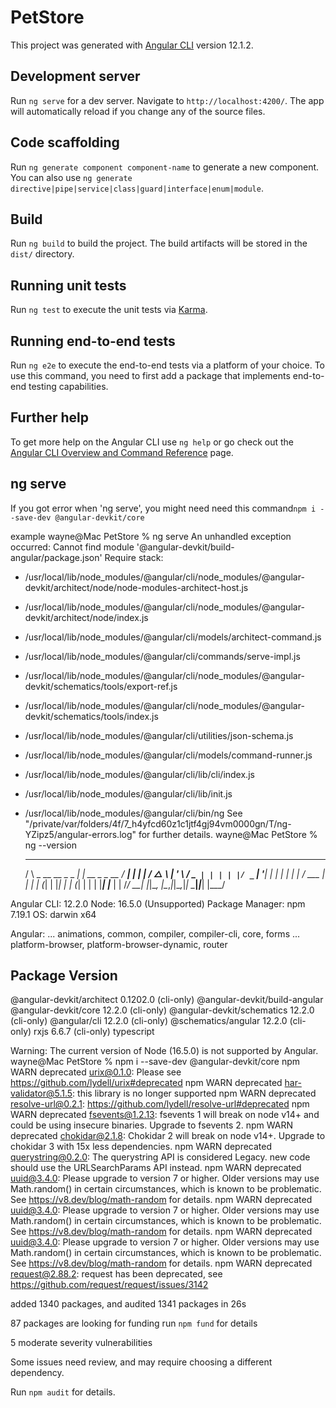 # PetStore

This project was generated with [Angular CLI](https://github.com/angular/angular-cli) version 12.1.2.

## Development server

Run `ng serve` for a dev server. Navigate to `http://localhost:4200/`. The app will automatically reload if you change any of the source files.

## Code scaffolding

Run `ng generate component component-name` to generate a new component. You can also use `ng generate directive|pipe|service|class|guard|interface|enum|module`.

## Build

Run `ng build` to build the project. The build artifacts will be stored in the `dist/` directory.

## Running unit tests

Run `ng test` to execute the unit tests via [Karma](https://karma-runner.github.io).

## Running end-to-end tests

Run `ng e2e` to execute the end-to-end tests via a platform of your choice. To use this command, you need to first add a package that implements end-to-end testing capabilities.

## Further help

To get more help on the Angular CLI use `ng help` or go check out the [Angular CLI Overview and Command Reference](https://angular.io/cli) page.

## ng serve
If you got error when 'ng serve', you might need need this command`npm i --save-dev @angular-devkit/core`

example
wayne@Mac PetStore % ng serve
An unhandled exception occurred: Cannot find module '@angular-devkit/build-angular/package.json'
Require stack:
- /usr/local/lib/node_modules/@angular/cli/node_modules/@angular-devkit/architect/node/node-modules-architect-host.js
- /usr/local/lib/node_modules/@angular/cli/node_modules/@angular-devkit/architect/node/index.js
- /usr/local/lib/node_modules/@angular/cli/models/architect-command.js
- /usr/local/lib/node_modules/@angular/cli/commands/serve-impl.js
- /usr/local/lib/node_modules/@angular/cli/node_modules/@angular-devkit/schematics/tools/export-ref.js
- /usr/local/lib/node_modules/@angular/cli/node_modules/@angular-devkit/schematics/tools/index.js
- /usr/local/lib/node_modules/@angular/cli/utilities/json-schema.js
- /usr/local/lib/node_modules/@angular/cli/models/command-runner.js
- /usr/local/lib/node_modules/@angular/cli/lib/cli/index.js
- /usr/local/lib/node_modules/@angular/cli/lib/init.js
- /usr/local/lib/node_modules/@angular/cli/bin/ng
See "/private/var/folders/4f/7_h4yfcd60z1c1jtf4gj94vm0000gn/T/ng-YZipz5/angular-errors.log" for further details.
wayne@Mac PetStore % ng --version

     _                      _                 ____ _     ___
    / \   _ __   __ _ _   _| | __ _ _ __     / ___| |   |_ _|
   / △ \ | '_ \ / _` | | | | |/ _` | '__|   | |   | |    | |
  / ___ \| | | | (_| | |_| | | (_| | |      | |___| |___ | |
 /_/   \_\_| |_|\__, |\__,_|_|\__,_|_|       \____|_____|___|
                |___/


Angular CLI: 12.2.0
Node: 16.5.0 (Unsupported)
Package Manager: npm 7.19.1
OS: darwin x64

Angular: <error>
... animations, common, compiler, compiler-cli, core, forms
... platform-browser, platform-browser-dynamic, router

Package                         Version
---------------------------------------------------------
@angular-devkit/architect       0.1202.0 (cli-only)
@angular-devkit/build-angular   <error>
@angular-devkit/core            12.2.0 (cli-only)
@angular-devkit/schematics      12.2.0 (cli-only)
@angular/cli                    12.2.0 (cli-only)
@schematics/angular             12.2.0 (cli-only)
rxjs                            6.6.7 (cli-only)
typescript                      <error>

Warning: The current version of Node (16.5.0) is not supported by Angular.
wayne@Mac PetStore % npm i --save-dev @angular-devkit/core
npm WARN deprecated urix@0.1.0: Please see https://github.com/lydell/urix#deprecated
npm WARN deprecated har-validator@5.1.5: this library is no longer supported
npm WARN deprecated resolve-url@0.2.1: https://github.com/lydell/resolve-url#deprecated
npm WARN deprecated fsevents@1.2.13: fsevents 1 will break on node v14+ and could be using insecure binaries. Upgrade to fsevents 2.
npm WARN deprecated chokidar@2.1.8: Chokidar 2 will break on node v14+. Upgrade to chokidar 3 with 15x less dependencies.
npm WARN deprecated querystring@0.2.0: The querystring API is considered Legacy. new code should use the URLSearchParams API instead.
npm WARN deprecated uuid@3.4.0: Please upgrade  to version 7 or higher.  Older versions may use Math.random() in certain circumstances, which is known to be problematic.  See https://v8.dev/blog/math-random for details.
npm WARN deprecated uuid@3.4.0: Please upgrade  to version 7 or higher.  Older versions may use Math.random() in certain circumstances, which is known to be problematic.  See https://v8.dev/blog/math-random for details.
npm WARN deprecated uuid@3.4.0: Please upgrade  to version 7 or higher.  Older versions may use Math.random() in certain circumstances, which is known to be problematic.  See https://v8.dev/blog/math-random for details.
npm WARN deprecated request@2.88.2: request has been deprecated, see https://github.com/request/request/issues/3142

added 1340 packages, and audited 1341 packages in 26s

87 packages are looking for funding
  run `npm fund` for details

5 moderate severity vulnerabilities

Some issues need review, and may require choosing
a different dependency.

Run `npm audit` for details.
